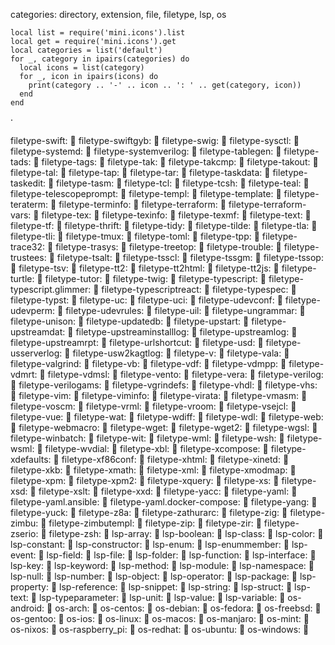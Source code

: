 categories: directory, extension, file, filetype, lsp, os

```
local list = require('mini.icons').list
local get = require('mini.icons').get
local categories = list('default')
for _, category in ipairs(categories) do
  local icons = list(category)
  for _, icon in ipairs(icons) do
    print(category .. '-' .. icon .. ': ' .. get(category, icon))
  end
end
```



filetype-swift: 󰛥
filetype-swiftgyb: 󰛥
filetype-swig: 󰬀
filetype-sysctl: 󰒓
filetype-systemd: 
filetype-systemverilog: 󰍛
filetype-tablegen: 󰬁
filetype-tads: 󱩼
filetype-tags: 󰓻
filetype-tak: 󰔏
filetype-takcmp: 󰔏
filetype-takout: 󰔏
filetype-tal: 󰬁
filetype-tap: 󰬁
filetype-tar: 󰬁
filetype-taskdata: 󱒋
filetype-taskedit: 󰬁
filetype-tasm: 
filetype-tcl: 󰛓
filetype-tcsh: 
filetype-teal: 󰢱
filetype-telescopeprompt: 󰭎
filetype-templ: 󰬁
filetype-template: 󰬁
filetype-teraterm: 󰅭
filetype-terminfo: 
filetype-terraform: 󱁢
filetype-terraform-vars: 󱁢
filetype-tex: 
filetype-texinfo: 
filetype-texmf: 󰒓
filetype-text: 󰦪
filetype-tf: 󰬁
filetype-thrift: 󰬁
filetype-tidy: 󰌝
filetype-tilde: 󰜥
filetype-tla: 󰬁
filetype-tli: 󰬁
filetype-tmux: 󰒓
filetype-toml: 
filetype-tpp: 󰐨
filetype-trace32: 󰬁
filetype-trasys: 󰬁
filetype-treetop: 󰔱
filetype-trouble: 󰙅
filetype-trustees: 󰬁
filetype-tsalt: 󰬁
filetype-tsscl: 󱣖
filetype-tssgm: 󱣖
filetype-tssop: 󱣖
filetype-tsv: 
filetype-tt2: 
filetype-tt2html: 
filetype-tt2js: 
filetype-turtle: 󰳗
filetype-tutor: 󱆀
filetype-twig: 
filetype-typescript: 󰛦
filetype-typescript.glimmer: 󰛦
filetype-typescriptreact: 
filetype-typespec: 󰬁
filetype-typst: 󰬛
filetype-uc: 󰬂
filetype-uci: 󰒓
filetype-udevconf: 󰒓
filetype-udevperm: 󰬂
filetype-udevrules: 󰬂
filetype-uil: 󰬂
filetype-ungrammar: 󱘎
filetype-unison: 󰡉
filetype-updatedb: 󰒓
filetype-upstart: 󰬂
filetype-upstreamdat: 󰬂
filetype-upstreaminstalllog: 󰷐
filetype-upstreamlog: 󰷐
filetype-upstreamrpt: 󰬂
filetype-urlshortcut: 󰌷
filetype-usd: 󰻇
filetype-usserverlog: 󰷐
filetype-usw2kagtlog: 󰷐
filetype-v: 
filetype-vala: 󰬝
filetype-valgrind: 󰍛
filetype-vb: 󰛤
filetype-vdf: 󰬃
filetype-vdmpp: 󱂌
filetype-vdmrt: 󱂌
filetype-vdmsl: 󱂌
filetype-vento: 󱂌
filetype-vera: 󰬃
filetype-verilog: 󰍛
filetype-verilogams: 󰍛
filetype-vgrindefs: 󰬃
filetype-vhdl: 󰍛
filetype-vhs: 󰨛
filetype-vim: 
filetype-viminfo: 
filetype-virata: 󰒓
filetype-vmasm: 
filetype-voscm: 󰬃
filetype-vrml: 󰬃
filetype-vroom: 
filetype-vsejcl: 󰬃
filetype-vue: 󰡄
filetype-wat: 
filetype-wdiff: 󰦓
filetype-wdl: 󰬄
filetype-web: 󰯊
filetype-webmacro: 󰬄
filetype-wget: 󰒓
filetype-wget2: 󰒓
filetype-wgsl: 󰬄
filetype-winbatch: 󰯂
filetype-wit: 
filetype-wml: 󰖟
filetype-wsh: 󰯂
filetype-wsml: 󰬄
filetype-wvdial: 󰒓
filetype-xbl: 󰬅
filetype-xcompose: 󰌌
filetype-xdefaults: 󰒓
filetype-xf86conf: 󰒓
filetype-xhtml: 󰌝
filetype-xinetd: 󰒓
filetype-xkb: 󰌌
filetype-xmath: 󰬅
filetype-xml: 󰗀
filetype-xmodmap: 󰬅
filetype-xpm: 󰍹
filetype-xpm2: 󰍹
filetype-xquery: 󰗀
filetype-xs: 
filetype-xsd: 󰗀
filetype-xslt: 󰗀
filetype-xxd: 󰬅
filetype-yacc: 󰬆
filetype-yaml: 
filetype-yaml.ansible: 󱂚
filetype-yaml.docker-compose: 󰡨
filetype-yang: 󰬆
filetype-yuck: 󰬆
filetype-z8a: 
filetype-zathurarc: 󰒓
filetype-zig: 
filetype-zimbu: 󰬇
filetype-zimbutempl: 󰬇
filetype-zip: 󰗄
filetype-zir: 
filetype-zserio: 󰬇
filetype-zsh: 
lsp-array: 
lsp-boolean: 
lsp-class: 
lsp-color: 
lsp-constant: 
lsp-constructor: 
lsp-enum: 
lsp-enummember: 
lsp-event: 
lsp-field: 
lsp-file: 
lsp-folder: 
lsp-function: 
lsp-interface: 
lsp-key: 
lsp-keyword: 
lsp-method: 
lsp-module: 
lsp-namespace: 
lsp-null: 
lsp-number: 
lsp-object: 
lsp-operator: 
lsp-package: 
lsp-property: 
lsp-reference: 
lsp-snippet: 
lsp-string: 
lsp-struct: 
lsp-text: 
lsp-typeparameter: 
lsp-unit: 
lsp-value: 
lsp-variable: 
os-android: 󰀲
os-arch: 󰣇
os-centos: 󱄚
os-debian: 󰣚
os-fedora: 󰣛
os-freebsd: 󰣠
os-gentoo: 󰣨
os-ios: 󰀷
os-linux: 󰌽
os-macos: 󰀵
os-manjaro: 󱘊
os-mint: 󰣭
os-nixos: 󱄅
os-raspberry_pi: 󰐿
os-redhat: 󱄛
os-ubuntu: 󰕈
os-windows: 󰖳
